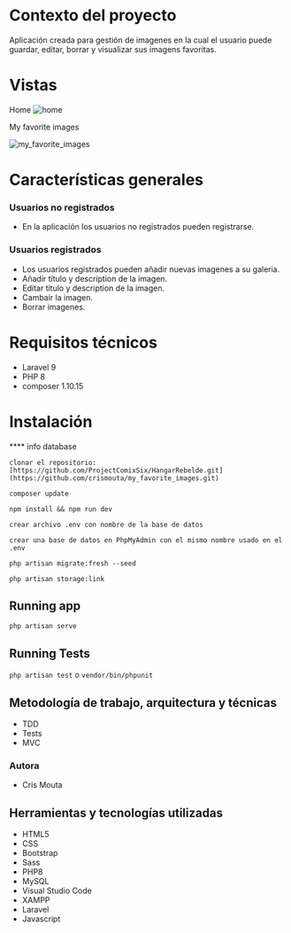 # Contexto del proyecto
Aplicación creada para gestión de imagenes en la cual el usuario puede guardar, editar, borrar y visualizar sus imagens favoritas. 

# Vistas
Home
![home](https://user-images.githubusercontent.com/82060703/218305364-3f119c05-b269-4ca5-b0a4-bbe82685fb97.jpg)

My favorite images

![my_favorite_images](https://user-images.githubusercontent.com/82060703/218305310-5cfb0764-1681-4e86-9902-39bc76893a1a.png)


# Características generales

### Usuarios no registrados

-  En la aplicación los usuarios no registrados pueden registrarse.

### Usuarios registrados

-  Los usuarios registrados pueden añadir nuevas imagenes a su galeria.
-  Añadir título y description de la imagen.
-  Editar título y description de la imagen.
-  Cambair la imagen.
-  Borrar imagenes.

# Requisitos técnicos

-   Laravel 9
-   PHP 8
-   composer 1.10.15

# Instalación

**** info database

`clonar el repositorio: [https://github.com/ProjectComixSix/HangarRebelde.git](https://github.com/crismouta/my_favorite_images.git)`

`composer update`

`npm install && npm run dev`

`crear archivo .env con nombre de la base de datos`

`crear una base de datos en PhpMyAdmin con el mismo nombre usado en el .env`

`php artisan migrate:fresh --seed`

`php artisan storage:link`


## Running app

`php artisan serve`

## Running Tests

`php artisan test` o `vendor/bin/phpunit`

## Metodología de trabajo, arquitectura y técnicas

-   TDD
-   Tests
-   MVC

### Autora

-   Cris Mouta


## Herramientas y tecnologías utilizadas
- HTML5
- CSS
- Bootstrap
- Sass
- PHP8
- MySQL
- Visual Studio Code
- XAMPP
- Laravel
- Javascript
